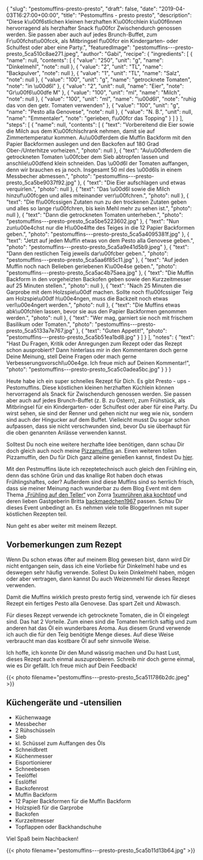 {
    "slug": "pestomuffins-presto-presto",
    "draft": false,
    "date": "2019-04-03T16:27:00+00:00",
    "title": "Pestomuffins - presto presto",
    "description": "Diese k\u00f6stlichen kleinen herzhaften K\u00fcchlein k\u00f6nnen  hervorragend als herzhafter Snack f\u00fcr Zwischendurch genossen werden. Sie passen aber auch auf jedes Brunch-Buffet, zum Fr\u00fchst\u00fcck, als Mitbringsel f\u00fcr ein Kindergarten- oder Schulfest oder aber eine Party.",
    "featuredImage": "pestomuffins---presto-presto_5ca510c8ae271.jpeg",
    "author": "Gabi",
    "recipe": {
        "ingredients": [
            {
                "name": null,
                "contents": [
                    {
                        "value": "250",
                        "unit": "g",
                        "name": "Dinkelmehl",
                        "note": null
                    },
                    {
                        "value": "2",
                        "unit": "TL",
                        "name": "Backpulver",
                        "note": null
                    },
                    {
                        "value": "1",
                        "unit": "TL",
                        "name": "Salz",
                        "note": null
                    },
                    {
                        "value": "100",
                        "unit": "g",
                        "name": "getrocknete Tomaten",
                        "note": "in \u00d6l"
                    },
                    {
                        "value": "2",
                        "unit": null,
                        "name": "Eier",
                        "note": "Gr\u00f6\u00dfe M"
                    },
                    {
                        "value": "100",
                        "unit": "ml",
                        "name": "Milch",
                        "note": null
                    },
                    {
                        "value": "100",
                        "unit": "ml",
                        "name": "\u00d6l",
                        "note": "ruhig das von den getr. Tomaten verwenden"
                    },
                    {
                        "value": "100",
                        "unit": "g",
                        "name": "Pesto alla Genovese",
                        "note": null
                    },
                    {
                        "value": "N. B.",
                        "unit": null,
                        "name": "Emmentaler",
                        "note": "gerieben, f\u00fcr das Topping"
                    }
                ]
            }
        ],
        "steps": [
            {
                "name": null,
                "contents": [
                    {
                        "text": "Vorbereitend die Eier sowie die Milch aus dem K\u00fchlschrank nehmen, damit sie auf Zimmertemperatur kommen. Au\u00dferdem die Muffin Backform mit den Papier Backformen auslegen und den Backofen auf 180 Grad Ober-\/Unterhitze vorheizen.",
                        "photo": null
                    },
                    {
                        "text": "Au\u00dferdem die getrockneten Tomaten \u00fcber dem Sieb abtropfen lassen und anschlie\u00dfend klein schneiden. Das \u00d6l der Tomaten auffangen, denn wir brauchen es ja noch. Insgesamt 50 ml des \u00d6ls in einem Messbecher abmessen.",
                        "photo": "pestomuffins---presto-presto_5ca5be9037f92.jpg"
                    },
                    {
                        "text": "Die Eier aufschlagen und etwas verquirlen.",
                        "photo": null
                    },
                    {
                        "text": "Das \u00d6l sowie die Milch hinzuf\u00fcgen und alles miteinander verr\u00fchren.",
                        "photo": null
                    },
                    {
                        "text": "Die fl\u00fcssigen Zutaten nun zu den trockenen Zutaten geben und alles so lange r\u00fchren, bis kein Mehl mehr zu sehen ist.",
                        "photo": null
                    },
                    {
                        "text": "Dann die getrockneten Tomaten unterheben.",
                        "photo": "pestomuffins---presto-presto_5ca5be5223602.jpg"
                    },
                    {
                        "text": "Nun zun\u00e4chst nur die H\u00e4lfte des Teiges in die 12 Papier Backformen geben.",
                        "photo": "pestomuffins---presto-presto_5ca5a4095381f.jpg"
                    },
                    {
                        "text": "Jetzt auf jeden Muffin etwas von dem Pesto alla Genovese geben.",
                        "photo": "pestomuffins---presto-presto_5ca5a9e41d5b9.jpeg"
                    },
                    {
                        "text": "Dann den restlichen Teig jeweils dar\u00fcber geben.",
                        "photo": "pestomuffins---presto-presto_5ca5aa6f85c11.jpg"
                    },
                    {
                        "text": "Auf jeden Muffin noch nach Belieben geriebenen K\u00e4se geben.",
                        "photo": "pestomuffins---presto-presto_5ca5ac4b75aea.jpg"
                    },
                    {
                        "text": "Die Muffin Backform in den vorgeheizten Backofen geben sowie den Kurzzeitmesser auf 25 Minuten stellen.",
                        "photo": null
                    },
                    {
                        "text": "Nach 25 Minuten die Garprobe mit dem Holzspie\u00df machen. Sollte noch fl\u00fcssiger Teig am Holzspie\u00df h\u00e4ngen, muss die Backzeit noch etwas verl\u00e4ngert werden.",
                        "photo": null
                    },
                    {
                        "text": "Die Muffins etwas abk\u00fchlen lassen, bevor sie aus den Papier Backformen genommen werden.",
                        "photo": null
                    },
                    {
                        "text": "Wer mag, garniert sie noch mit frischem Basilikum oder Tomaten.",
                        "photo": "pestomuffins---presto-presto_5ca5133a7e767.jpg"
                    },
                    {
                        "text": "Guten Appetit!",
                        "photo": "pestomuffins---presto-presto_5ca5b51ea1bd8.jpg"
                    }
                ]
            }
        ],
        "notes": {
            "text": "Hast Du Fragen, Kritik oder Anregungen zum Rezept oder das Rezept schon ausprobiert? Dann hinterlass mir in den Kommentaren doch gerne Deine Meinung, stell Deine Fragen oder mach gerne Verbesserungsvorschl\u00e4ge. Ich freue mich auf Deinen Kommentar!",
            "photo": "pestomuffins---presto-presto_5ca5c0adea5bc.jpg"
        }
    }
}

Heute habe ich ein super schnelles Rezept für Dich. Es gibt Presto - ups - Pestomuffins. Diese köstlichen kleinen herzhaften Küchlein können  hervorragend als  Snack für Zwischendurch genossen werden. Sie passen aber auch auf jedes Brunch-Buffet (z. B. zu Ostern), zum Frühstück, als Mitbringsel für ein Kindergarten- oder Schulfest oder aber für eine Party. Du wirst sehen, sie sind der Renner und gehen nicht nur weg wie nix, sondern sind auch der Hingucker auf dem Buffet. Vielleicht musst Du sogar schon aufpassen, dass sie nicht verschwunden sind, bevor Du sie überhaupt für die oben  genannten Anlässe verwenden kannst.

Solltest Du noch eine weitere herzhafte Idee benötigen, dann schau Dir doch gleich auch noch meine [Pizzamuffins](https://kochfokus.de/artikel/pizzamuffins/ "Pizzamuffins") an. Einen weiteren tollen Pizzamuffin, den Du für Dich ganz alleine genießen kannst, findest Du [hier](https://kochfokus.de/artikel/schneller-und-koestlicher-pizzamuffin-in-der-tasse/ "hier").

Mit den Pestmuffins läute ich rezeptetechnisch auch gleich den Frühling ein, denn das schöne Grün und das knallige Rot haben doch etwas Frühlingshaftes, oder?  Außerdem sind diese Muffins sind so herrlich frisch, dass sie meiner Meinung nach wunderbar zu dem Blog Event mit dem Thema [„Frühling auf den Teller“](https://www.kochtopf.me/blog-event-fruehling-auf-dem-teller "„Frühling auf den Teller“") von Zorra [1xumrühren aka kochtopf](https://www.kochtopf.me/ "1xumrühren aka kochtopf") und deren lieben Gastgeberin Britta [backmaedchen1967](https://backmaedchen1967.de/ "backmaedchen1967") passen. Schau Dir dieses Event unbedingt an. Es nehmen viele tolle BloggerInnen mit super köstlichen Rezepten teil.

Nun geht es aber weiter mit meinem Rezept.


## Vorbemerkungen zum Rezept

Wenn Du schon etwas öfter auf meinem Blog gewesen bist, dann wird Dir nicht entgangen sein, dass ich eine Vorliebe für Dinkelmehl habe und es deswegen sehr häufig verwende. Sollest Du kein Dinkelmehl haben, mögen oder aber vertragen, dann kannst Du auch Weizenmehl für dieses Rezept verwenden.

Damit die Muffins wirklich presto presto fertig sind, verwende ich  für dieses Rezept ein fertiges Pesto alla Genovese. Das spart Zeit und Abwasch.

Für dieses Rezept verwende ich getrocknete Tomaten, die in Öl eingelegt sind. Das hat 2 Vorteile. Zum einen sind die Tomaten herrlich saftig und zum anderen hat das Öl ein wunderbares Aroma. Aus diesem Grund verwende ich auch die für den Teig benötigte Menge dieses. Auf diese Weise verbraucht man das kostbare Öl auf sehr sinnvolle Weise.

Ich hoffe, ich konnte Dir den Mund wässrig machen und Du hast Lust, dieses Rezept auch einmal auszuprobieren. Schreib mir doch gerne einmal, wie es Dir gefällt. Ich freue mich auf Dein Feedback!

{{< photo filename="pestomuffins---presto-presto_5ca511786b2dc.jpeg" >}}


## Küchengeräte und -utensilien

- Küchenwaage
- Messbecher
- 2 Rühschüsseln
- Sieb
- kl. Schüssel zum Auffangen des Öls
- Schneidbrett
- Küchenmesser
- Eisportionierer
- Schneebesen
- Teelöffel
- Esslöffel
- Backofenrost
- Muffin Backform
- 12 Papier Backformen für die Muffin Backform
- Holzspieß für die Garprobe
- Backofen
- Kurzzeitmesser
- Topflappen oder Backhandschuhe

Viel Spaß beim Nachbacken!

{{< photo filename="pestomuffins---presto-presto_5ca5b11d13b64.jpg" >}}